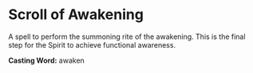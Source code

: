 # Scroll of Awakening

A spell to perform the summoning rite of the awakening. This is the final step for the Spirit to achieve functional awareness.

**Casting Word:** awaken
